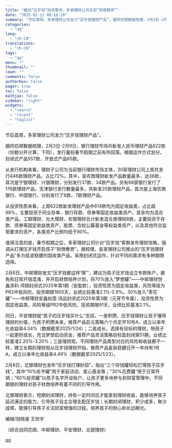 ```yaml
---
title: "瞄向“压岁钱”投资需求，多家理财公司支招“财商教育”"
date: "2025-02-11 00:16:10"
summary: "节后首周，多家理财公司发力“压岁钱理财产品”。据同花顺数据梳理，2月3日-2月9日，银行理财市场共新..."
categories:
  - "qq"
lang:
  - "zh-CN"
translations:
  - "zh-CN"
tags:
  - "qq"
menu: ""
thumbnail: ""
lead: ""
comments: false
authorbox: false
pager: true
toc: false
mathjax: false
sidebar: "right"
widgets:
  - "search"
  - "recent"
  - "taglist"
---
```


节后首周，多家理财公司发力“压岁钱理财产品”。

据同花顺数据梳理，2月3日-2月9日，银行理财市场共新发人民币理财产品622款（份额分开计算，下同），发行量较春节假期之前有所回落。根据运作方式划分，封闭式产品557款，开放式产品65款。

从发行机构来看，理财子公司为当前银行理财市场主体，30家理财公司上周共发行446款理财产品，占比72%。其中，渝农商理财新发产品数量最多，达38款，其次是宁银理财、兴银理财，分别发行37款、34款产品。另有68家银行发行了176款理财产品，天津银行发行数量最多，共新发20款理财产品，其次是上海农商银行、中国银行，分别发行了8款、7款理财产品。

从投资性质来看，上周622款新发理财产品中614款均为固定收益类，占比超98%，主要投资于同业存单、银行存款、债券等固定收益类资产。其余均为混合类产品，工银理财、光大理财、农银理财合计新发混合类理财8款，主要投资于存款、债券等固定收益类资产，股票、含权公募基金等权益类资产，以及其他符合监管要求的资产，各类资产比例均低于80%。

值得注意的是，春节假期之后，多家理财公司针对“压岁钱”客群发布理财攻略，强调从打理压岁钱开启孩子“财商教育”。据梳理，各家理财公司推出的“压岁钱理财产品”多为低波稳健的固收类产品，采用封闭式运作，针对不同的需求有多种期限选择。

2月6日，中邮理财发文“压岁钱都这样‘理’”，建议为孩子压岁钱设立专款账户，避免和日常开销混淆，并开启财商培养计划，将70%放入“梦想罐”——中邮理财悦鑫添利·鸿锦封闭式2025年第1期（安盈款），投资性质为固定收益类，风险等级为PR2中低风险，投资期限1855天，业绩比较基准2.1%-2.9%。30%放入“零花罐”——中邮理财安鑫如意·鸿运封闭式2025年第3期（元宵节专属），投资性质为固定收益类，风险等级PR2中低风险，投资期限91天，业绩比较基准2.1%。

同日，平安理财就“孩子的压岁钱买什么”支招，一是积攒，压岁钱理财让孩子懂得理财的价值，为孩子积攒未来，推荐产品启元策略六个月定开10号A，成立以来年化收益率4.34%（数据截至2025/1/24）；二是成长，选择有目标的理财，陪孩子一起更好成长，充当梦想启动资金，推荐产品灵活策略目标盈封闭第51期，业绩比较基准2.20%-3.20%；三是理财观，不同理财产品类型对应的风险和收益都不一样，建立长期的理财观从压岁钱理财开始，推荐产品星辰稳健日开一年持有1号A，成立以来年化收益率4.49%（数据截至2025/1/23）。

2月8日，北银理财也发布“压岁钱打理妙招”，指出“三个存钱罐轻松打理孩子压岁钱”，其中“10%给予罐”用于家庭活动、爱心基金等；“30%花费罐”用于日常开销；“60%投资罐”以孩子名字开设账户，让孩子更多地参与到财富管理中，不同期限的理财对孩子财商培养有着不同的引导作用。

北银理财表示，短期封闭理财，持有一定时间后才能拿到理财收益，能够培养孩子延迟满足的能力，引导孩子自主合理支配压岁钱；长期封闭理财，积少成多，聚沙成塔，能够引导孩子关注财富增值的过程，培养孩子的耐心和长远眼光。

编辑/钱晓睿 王欣宇

（综合自同花顺、中邮理财、平安理财、北银理财）

[qq](https://new.qq.com/rain/a/20250211A0093G00)
